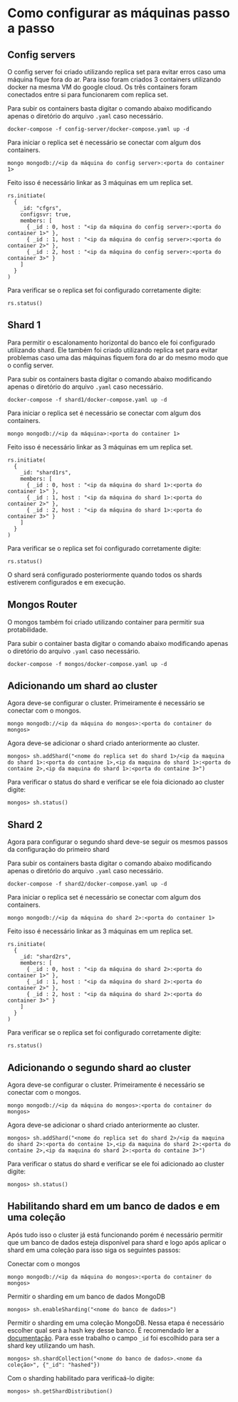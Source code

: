 # Como configurar as máquinas passo a passo

## Config servers

O config server foi criado utilizando replica set para evitar erros caso uma máquina fique fora do ar. Para isso foram criados 3 containers utilizando docker na mesma VM do google cloud. Os três containers foram conectados entre si para funcionarem com replica set.

Para subir os containers basta digitar o comando abaixo modificando apenas o diretório do arquivo `.yaml` caso necessário.
```
docker-compose -f config-server/docker-compose.yaml up -d
```

Para iniciar o replica set é necessário se conectar com algum dos containers.
```
mongo mongodb://<ip da máquina do config server>:<porta do container 1>
```

Feito isso é necessário linkar as 3 máquinas em um replica set.
```
rs.initiate(
  {
    _id: "cfgrs",
    configsvr: true,
    members: [
      { _id : 0, host : "<ip da máquina do config server>:<porta do container 1>" },
      { _id : 1, host : "<ip da máquina do config server>:<porta do container 2>" },
      { _id : 2, host : "<ip da máquina do config server>:<porta do container 3>" }
    ]
  }
)
```

Para verificar se o replica set foi configurado corretamente digite:
```
rs.status()
```

## Shard 1
Para permitir o escalonamento horizontal do banco ele foi configurado utilizando shard. Ele também foi criado utilizando replica set para evitar problemas caso uma das máquinas fiquem fora do ar do mesmo modo que o config server.

Para subir os containers basta digitar o comando abaixo modificando apenas o diretório do arquivo `.yaml` caso necessário.
```
docker-compose -f shard1/docker-compose.yaml up -d
```

Para iniciar o replica set é necessário se conectar com algum dos containers.
```
mongo mongodb://<ip da máquina>:<porta do container 1>
```

Feito isso é necessário linkar as 3 máquinas em um replica set.
```
rs.initiate(
  {
    _id: "shard1rs",
    members: [
      { _id : 0, host : "<ip da máquina do shard 1>:<porta do container 1>" },
      { _id : 1, host : "<ip da máquina do shard 1>:<porta do container 2>" },
      { _id : 2, host : "<ip da máquina do shard 1>:<porta do container 3>" }
    ]
  }
)
```

Para verificar se o replica set foi configurado corretamente digite:
```
rs.status()
```

O shard será configurado posteriormente quando todos os shards estiverem configurados e em execução.

## Mongos Router
O mongos também foi criado utilizando container para permitir sua protabilidade.

Para subir o container basta digitar o comando abaixo modificando apenas o diretório do arquivo `.yaml` caso necessário.
```
docker-compose -f mongos/docker-compose.yaml up -d
```

## Adicionando um shard ao cluster
Agora deve-se configurar o cluster. Primeiramente é necessário se conectar com o mongos.
```
mongo mongodb://<ip da máquina do mongos>:<porta do container do mongos>
```

Agora deve-se adicionar o shard criado anteriormente ao cluster.
```
mongos> sh.addShard("<nome do replica set do shard 1>/<ip da maquina do shard 1>:<porta do containe 1>,<ip da maquina do shard 1>:<porta do containe 2>,<ip da maquina do shard 1>:<porta do containe 3>")
```

Para verificar o status do shard e verificar se ele foia dicionado ao cluster digite:
```
mongos> sh.status()
```

## Shard 2
Agora para configurar o segundo shard deve-se seguir os mesmos passos da configuração do primeiro shard

Para subir os containers basta digitar o comando abaixo modificando apenas o diretório do arquivo `.yaml` caso necessário.
```
docker-compose -f shard2/docker-compose.yaml up -d
```

Para iniciar o replica set é necessário se conectar com algum dos containers.
```
mongo mongodb://<ip da máquina do shard 2>:<porta do container 1>
```

Feito isso é necessário linkar as 3 máquinas em um replica set.
```
rs.initiate(
  {
    _id: "shard2rs",
    members: [
      { _id : 0, host : "<ip da máquina do shard 2>:<porta do container 1>" },
      { _id : 1, host : "<ip da máquina do shard 2>:<porta do container 2>" },
      { _id : 2, host : "<ip da máquina do shard 2>:<porta do container 3>" }
    ]
  }
)
```

Para verificar se o replica set foi configurado corretamente digite:
```
rs.status()
```

## Adicionando o segundo shard ao cluster
Agora deve-se configurar o cluster. Primeiramente é necessário se conectar com o mongos.
```
mongo mongodb://<ip da máquina do mongos>:<porta do container do mongos>
```

Agora deve-se adicionar o shard criado anteriormente ao cluster.
```
mongos> sh.addShard("<nome do replica set do shard 2>/<ip da maquina do shard 2>:<porta do containe 1>,<ip da maquina do shard 2>:<porta do containe 2>,<ip da maquina do shard 2>:<porta do containe 3>")
```

Para verificar o status do shard e verificar se ele foi adicionado ao cluster digite:
```
mongos> sh.status()
```

## Habilitando shard em um banco de dados e em uma coleção
Após tudo isso o cluster já está funcionando porém é necessário permitir que um banco de dados esteja disponível para shard e logo após aplicar o shard em uma coleção para isso siga os seguintes passos:


Conectar com o mongos
```
mongo mongodb://<ip da máquina do mongos>:<porta do container do mongos>
```

Permitir o sharding em um banco de dados MongoDB
```
mongos> sh.enableSharding("<nome do banco de dados>") 
```

Permitir o sharding em uma coleção MongoDB. Nessa etapa é necessário escolher qual será a hash key desse banco. É recomendado ler a [documentação](https://docs.mongodb.com/manual/core/sharding-shard-key/). Para esse trabalho o campo `_id` foi escolhido para ser a shard key utilizando um hash.
```
mongos> sh.shardCollection("<nome do banco de dados>.<nome da coleção>", {"_id": "hashed"}) 
```

Com o sharding habilitado para verificaá-lo digite:
```
mongos> sh.getShardDistribution()
```
